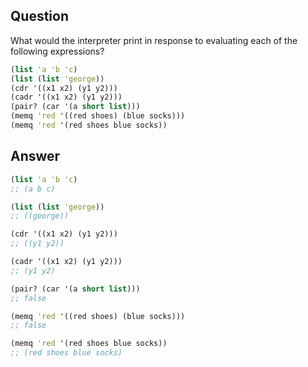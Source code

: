 ## Question

What would the interpreter print in response to evaluating each of the following expressions?

```clojure
(list 'a 'b 'c)
(list (list 'george))
(cdr '((x1 x2) (y1 y2)))
(cadr '((x1 x2) (y1 y2)))
(pair? (car '(a short list)))
(memq 'red '((red shoes) (blue socks)))
(memq 'red '(red shoes blue socks))
```

## Answer

```clojure
(list 'a 'b 'c)
;; (a b c)

(list (list 'george))
;; ((george))

(cdr '((x1 x2) (y1 y2)))
;; ((y1 y2))

(cadr '((x1 x2) (y1 y2)))
;; (y1 y2)

(pair? (car '(a short list)))
;; false

(memq 'red '((red shoes) (blue socks)))
;; false

(memq 'red '(red shoes blue socks))
;; (red shoes blue socks)
```
